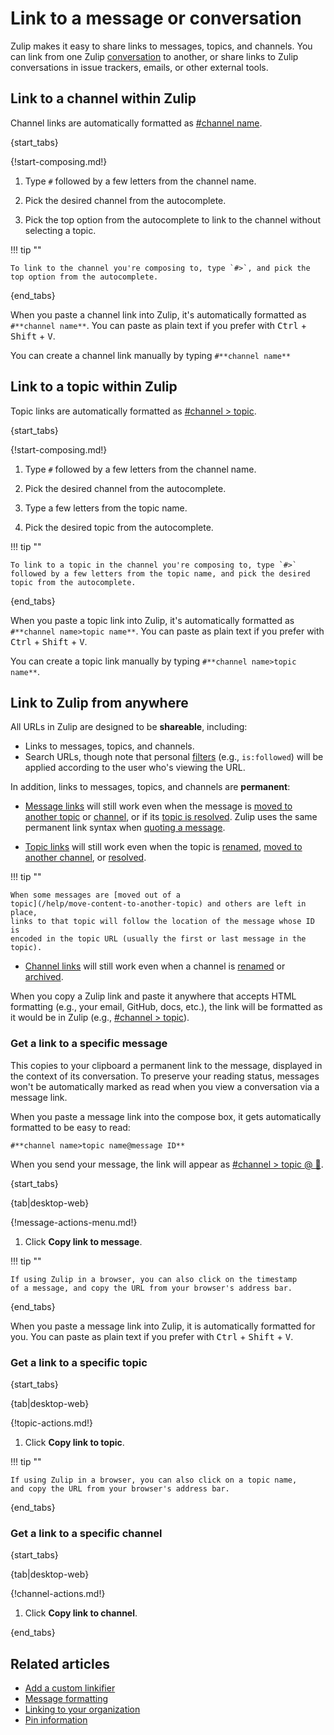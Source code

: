 # Link to a message or conversation

Zulip makes it easy to share links to messages, topics, and channels. You can
link from one Zulip [conversation](/help/reading-conversations) to another, or
share links to Zulip conversations in issue trackers, emails, or other external
tools.

## Link to a channel within Zulip

Channel links are automatically formatted as [#channel name]().

{start_tabs}

{!start-composing.md!}

1. Type `#` followed by a few letters from the channel name.

1. Pick the desired channel from the autocomplete.

1. Pick the top option from the autocomplete to link to the channel without
   selecting a topic.

!!! tip ""

    To link to the channel you're composing to, type `#>`, and pick the
    top option from the autocomplete.

{end_tabs}

When you paste a channel link into Zulip, it's automatically formatted as
`#**channel name**`. You can paste as plain text if you prefer with <kbd
data-mac-following-key="⌥">Ctrl</kbd> + <kbd>Shift</kbd> + <kbd>V</kbd>.

You can create a channel link manually by typing `#**channel name**`

## Link to a topic within Zulip

Topic links are automatically formatted as [#channel > topic]().

{start_tabs}

{!start-composing.md!}

1. Type `#` followed by a few letters from the channel name.

1. Pick the desired channel from the autocomplete.

1. Type a few letters from the topic name.

1. Pick the desired topic from the autocomplete.

!!! tip ""

    To link to a topic in the channel you're composing to, type `#>`
    followed by a few letters from the topic name, and pick the desired
    topic from the autocomplete.

{end_tabs}

When you paste a topic link into Zulip, it's automatically formatted as
`#**channel name>topic name**`. You can paste as plain text if you prefer with
<kbd data-mac-following-key="⌥">Ctrl</kbd> + <kbd>Shift</kbd> + <kbd>V</kbd>.

You can create a topic link manually by typing `#**channel name>topic name**`.

## Link to Zulip from anywhere

All URLs in Zulip are designed to be **shareable**, including:

- Links to messages, topics, and channels.
- Search URLs, though note that personal
  [filters](/help/search-for-messages#search-filters) (e.g., `is:followed`) will
  be applied according to the user who's viewing the URL.

In addition, links to messages, topics, and channels are **permanent**:

- [Message links](#get-a-link-to-a-specific-message) will still work even when
  the message is [moved to another topic](/help/move-content-to-another-topic)
  or [channel](/help/move-content-to-another-channel), or if its [topic is
  resolved](/help/resolve-a-topic). Zulip uses the same permanent link syntax
  when [quoting a message](/help/quote-or-forward-a-message).

- [Topic links](#get-a-link-to-a-specific-topic) will still work even when the
  topic is [renamed](/help/rename-a-topic), [moved to another
  channel](/help/move-content-to-another-channel), or
  [resolved](/help/resolve-a-topic).

!!! tip ""

    When some messages are [moved out of a
    topic](/help/move-content-to-another-topic) and others are left in place,
    links to that topic will follow the location of the message whose ID is
    encoded in the topic URL (usually the first or last message in the topic).

- [Channel links](#get-a-link-to-a-specific-channel) will still work even when a
  channel is [renamed](/help/rename-a-channel) or
  [archived](/help/archive-a-channel).

When you copy a Zulip link and paste it anywhere that accepts HTML
formatting (e.g., your email, GitHub, docs, etc.), the link will be
formatted as it would be in Zulip (e.g., [#channel > topic](/)).

### Get a link to a specific message

This copies to your clipboard a permanent link to the message, displayed in the
context of its conversation. To preserve your reading status, messages won't be
automatically marked as read when you view a conversation via a message link.

When you paste a message link into the compose box, it gets automatically
formatted to be easy to read:

```
#**channel name>topic name@message ID**
```

When you send your message, the link will appear as [#channel > topic @ 💬](/).

{start_tabs}

{tab|desktop-web}

{!message-actions-menu.md!}

1. Click **Copy link to message**.

!!! tip ""

    If using Zulip in a browser, you can also click on the timestamp
    of a message, and copy the URL from your browser's address bar.

{end_tabs}

When you paste a message link into Zulip, it is automatically
formatted for you. You can paste as plain text if you prefer with
<kbd data-mac-following-key="⌥">Ctrl</kbd> + <kbd>Shift</kbd> + <kbd>V</kbd>.

### Get a link to a specific topic

{start_tabs}

{tab|desktop-web}

{!topic-actions.md!}

1. Click **Copy link to topic**.

!!! tip ""

    If using Zulip in a browser, you can also click on a topic name,
    and copy the URL from your browser's address bar.

{end_tabs}

### Get a link to a specific channel

{start_tabs}

{tab|desktop-web}

{!channel-actions.md!}

1. Click **Copy link to channel**.

{end_tabs}

## Related articles

* [Add a custom linkifier](/help/add-a-custom-linkifier)
* [Message formatting](/help/format-your-message-using-markdown)
* [Linking to your organization](/help/linking-to-zulip)
* [Pin information](/help/pin-information)
